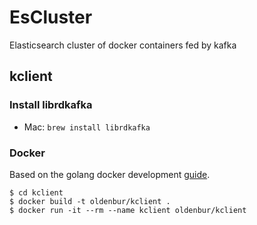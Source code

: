 # EsCluster
Elasticsearch cluster of docker containers fed by kafka

## kclient

### Install librdkafka
* Mac: `brew install librdkafka`

### Docker
Based on the golang docker development [guide](https://hub.docker.com/_/golang/).
```
$ cd kclient
$ docker build -t oldenbur/kclient .
$ docker run -it --rm --name kclient oldenbur/kclient
```


